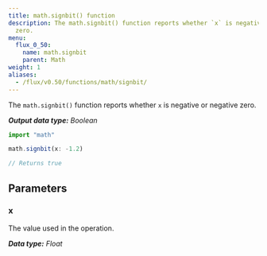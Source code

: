 ```yaml
---
title: math.signbit() function
description: The math.signbit() function reports whether `x` is negative or negative
  zero.
menu:
  flux_0_50:
    name: math.signbit
    parent: Math
weight: 1
aliases:
  - /flux/v0.50/functions/math/signbit/
---
```


The `math.signbit()` function reports whether `x` is negative or negative zero.

_**Output data type:** Boolean_

```js
import "math"

math.signbit(x: -1.2)

// Returns true
```

## Parameters

### x
The value used in the operation.

_**Data type:** Float_
